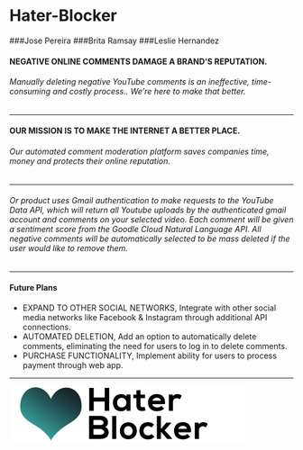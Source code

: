 # Hater-Blocker
###Jose Pereira 
###Brita Ramsay 
###Leslie Hernandez

#### NEGATIVE ONLINE COMMENTS DAMAGE A BRAND’S REPUTATION. 
###### Manually deleting negative YouTube comments is an ineffective, time-consuming and costly process.. We’re here to make that better.
---
#### OUR MISSION IS TO MAKE THE INTERNET A BETTER PLACE.
###### Our automated comment moderation platform saves companies time, money and protects their online reputation.
---
###### Or product uses Gmail authentication to make requests to the YouTube Data API, which will return all Youtube uploads by the authenticated gmail account and comments on your selected video. Each comment will be given a sentiment score from the Goodle Cloud Natural Language API. All negative comments will be automatically selected to be mass deleted if the user would like to remove them. 

---
#### Future Plans
* EXPAND TO OTHER SOCIAL NETWORKS,  Integrate with other social media networks like Facebook & Instagram through additional API connections.
* AUTOMATED DELETION, Add an option to automatically delete comments, eliminating the need for users to log in to delete comments.
* PURCHASE FUNCTIONALITY, Implement ability for users to process payment through web app.
---

![logo](/assets/images/logo-image.png?raw=true)
